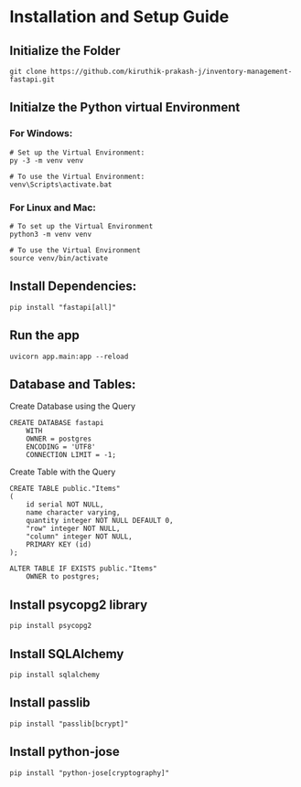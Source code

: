 # Installation and Setup Guide


## Initialize the Folder
```
git clone https://github.com/kiruthik-prakash-j/inventory-management-fastapi.git
```

## Initialze the Python virtual Environment

### For Windows:
```
# Set up the Virtual Environment:
py -3 -m venv venv

# To use the Virtual Environment:
venv\Scripts\activate.bat
```

### For Linux and Mac:
```
# To set up the Virtual Environment
python3 -m venv venv

# To use the Virtual Environment
source venv/bin/activate
```

## Install Dependencies:
```
pip install "fastapi[all]"
```

## Run the app
```
uvicorn app.main:app --reload
```

## Database and Tables:

Create Database using the Query
```
CREATE DATABASE fastapi
    WITH 
    OWNER = postgres
    ENCODING = 'UTF8'
    CONNECTION LIMIT = -1;
```

Create Table with the Query
```
CREATE TABLE public."Items"
(
    id serial NOT NULL,
    name character varying,
    quantity integer NOT NULL DEFAULT 0,
    "row" integer NOT NULL,
    "column" integer NOT NULL,
    PRIMARY KEY (id)
);

ALTER TABLE IF EXISTS public."Items"
    OWNER to postgres;
```

## Install psycopg2 library
```
pip install psycopg2
```

## Install SQLAlchemy
```
pip install sqlalchemy
```

## Install passlib
```
pip install "passlib[bcrypt]"
```

## Install python-jose
```
pip install "python-jose[cryptography]"
```